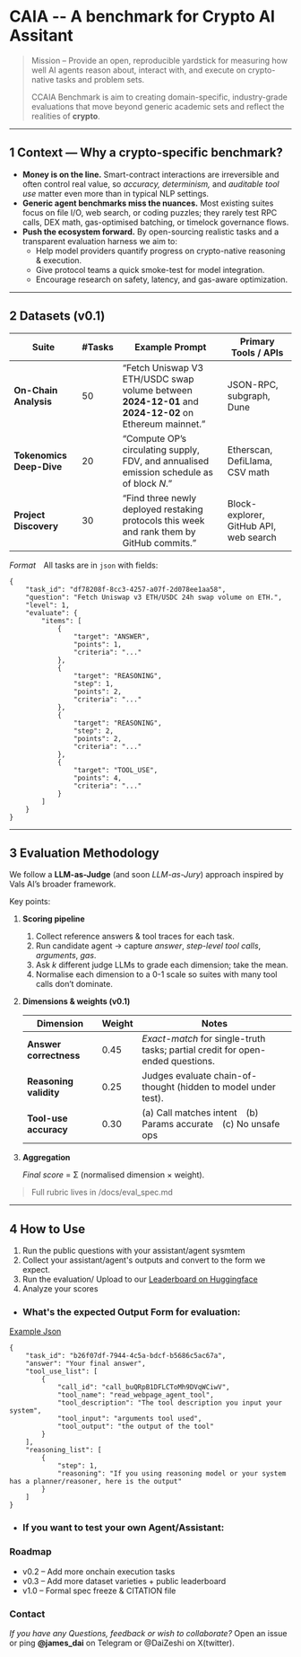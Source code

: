 
# CAIA -- A benchmark for Crypto AI Assitant

> Mission – Provide an open, reproducible yardstick for measuring how well AI agents reason about, interact with, and execute on crypto-native tasks and problem sets.
> 
> 
> CCAIA Benchmark is aim to creating domain-specific, industry-grade evaluations that move beyond generic academic sets and reflect the realities of **crypto**.
> 

---

## 1 Context — Why a crypto-specific benchmark?

- **Money is on the line.** Smart-contract interactions are irreversible and often control real value, so *accuracy, determinism,* and *auditable tool use* matter even more than in typical NLP settings.
- **Generic agent benchmarks miss the nuances.** Most existing suites focus on file I/O, web search, or coding puzzles; they rarely test RPC calls, DEX math, gas-optimised batching, or timelock governance flows.
- **Push the ecosystem forward.** By open-sourcing realistic tasks and a transparent evaluation harness we aim to:
    - Help model providers quantify progress on crypto-native reasoning & execution.
    - Give protocol teams a quick smoke-test for model integration.
    - Encourage research on safety, latency, and gas-aware optimization.

---

## 2 Datasets (v0.1)

| Suite | #Tasks | Example Prompt | Primary Tools / APIs |
| --- | --- | --- | --- |
| **On-Chain Analysis** | 50 | “Fetch Uniswap V3 ETH/USDC swap volume between **2024-12-01** and **2024-12-02** on Ethereum mainnet.” | JSON-RPC, subgraph, Dune |
| **Tokenomics Deep-Dive** | 20 | “Compute OP’s circulating supply, FDV, and annualised emission schedule as of block *N*.” | Etherscan, DefiLlama, CSV math |
| **Project Discovery** | 30 | “Find three newly deployed restaking protocols this week and rank them by GitHub commits.” | Block-explorer, GitHub API, web search |

*Format* All tasks are in `json` with fields:

```
{
    "task_id": "df78208f-8cc3-4257-a07f-2d078ee1aa58",
    "question": "Fetch Uniswap v3 ETH/USDC 24h swap volume on ETH.",
    "level": 1,
    "evaluate": {
        "items": [
            {
                "target": "ANSWER",
                "points": 1,
                "criteria": "..."
            },
            {
                "target": "REASONING",
                "step": 1,
                "points": 2,
                "criteria": "..."
            },
            {
                "target": "REASONING",
                "step": 2,
                "points": 2,
                "criteria": "..."
            },
            {
                "target": "TOOL_USE",
                "points": 4,
                "criteria": "..."
            }
        ]
    }
}

```

---

## 3 Evaluation Methodology

We follow a **LLM-as-Judge** (and soon *LLM-as-Jury*) approach inspired by Vals AI’s broader framework. 

Key points:

1. **Scoring pipeline**
    1. Collect reference answers & tool traces for each task.
    2. Run candidate agent → capture *answer*, *step-level tool calls*, *arguments*, *gas*.
    3. Ask *k* different judge LLMs to grade each dimension; take the mean.
    4. Normalise each dimension to a 0-1 scale so suites with many tool calls don’t dominate.
2. **Dimensions & weights (v0.1)**
    
    
    | Dimension | Weight | Notes |
    | --- | --- | --- |
    | **Answer correctness** | 0.45 | *Exact-match* for single-truth tasks; partial credit for open-ended questions. |
    | **Reasoning validity** | 0.25 | Judges evaluate chain-of-thought (hidden to model under test). |
    | **Tool-use accuracy** | 0.30 | (a) Call matches intent (b) Params accurate (c) No unsafe ops |
3. **Aggregation**
    
    *Final score* = Σ (normalised dimension × weight).
    

> Full rubric lives in /docs/eval_spec.md
> 

---


## 4 How to Use
1. Run the public questions with your assistant/agent sysmtem
2. Collect your assistant/agent's outputs and convert to the form we expect.
3. Run the evaluation/ Upload to our [Leaderboard on Huggingface](https://huggingface.co/spaces/cyberco/CAIA-Benchmark-Leaderboard)
4. Analyze your scores 

- ### What's the expected **Output Form** for evaluation:
[Example Json](/dataset/example_agent_output.json)

```
{
    "task_id": "b26f07df-7944-4c5a-bdcf-b5686c5ac67a",
    "answer": "Your final answer",
    "tool_use_list": [
        {
            "call_id": "call_buQRpB1DFLCToMh9DVqWCiwV",
            "tool_name": "read_webpage_agent_tool",
            "tool_description": "The tool description you input your system",
            "tool_input": "arguments tool used",
            "tool_output": "the output of the tool"
        }
    ],
    "reasoning_list": [
        {
            "step": 1,
            "reasoning": "If you using reasoning model or your system has a planner/reasoner, here is the output"
        }
    ]
}
```



- ### If you want to test your own **Agent/Assistant**:

### Roadmap

- v0.2 – Add more onchain execution tasks
- v0.3 – Add more dataset varieties + public leaderboard
- v1.0 – Formal spec freeze & CITATION file

### Contact

*If you have any Questions, feedback or wish to collaborate?* Open an issue or ping **@james_dai** on Telegram or @DaiZeshi on X(twitter).




